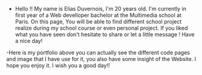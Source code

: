 - Hello !! My name is Elias Duvernois, I'm 20 years old. I'm currently in first year of a Web develloper bachelor at the Multimedia school at Paris.
On this page, You will be able to find different school project realize during my school course or even personal project.
If you liked what you have seen don't hesitate to share or let a little message ! Have a nice day! 

-Here is my portfolio above you can actually see the different code pages and image that I have use for it, you also have some insight of the Website. 
I hope you enjoy it. 
I wish you a good day!! 
